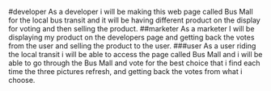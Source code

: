 #developer
As a developer i will be making this web page called Bus Mall for the local bus transit and it will be having different product on the display for voting and then selling the product.
##marketer
As a marketer I will be displaying my product on the developers page and getting back the votes from the user and selling the product to the user.
###user
As a user riding the local transit i will be able to access the page called Bus Mall and i will be able to go through the Bus Mall and vote for the best choice that i find each time the three pictures refresh, and getting back the votes from what i choose.
####
